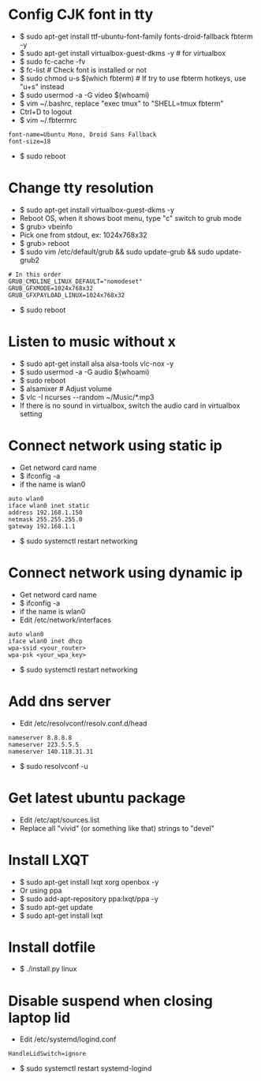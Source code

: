 Config CJK font in tty
=====
* $ sudo apt-get install ttf-ubuntu-font-family fonts-droid-fallback fbterm -y
* $ sudo apt-get install virtualbox-guest-dkms -y # for virtualbox
* $ sudo fc-cache -fv
* $ fc-list # Check font is installed or not
* $ sudo chmod u-s $(which fbterm) # If try to use fbterm hotkeys, use "u+s" instead
* $ sudo usermod -a -G video $(whoami)
* $ vim ~/.bashrc, replace "exec tmux" to "SHELL=tmux fbterm"
* Ctrl+D to logout
* $ vim ~/.fbtermrc
````
font-name=Ubuntu Mono, Droid Sans Fallback
font-size=18
````
* $ sudo reboot

Change tty resolution 
=====
* $ sudo apt-get install virtualbox-guest-dkms -y
* Reboot OS, when it shows boot menu, type "c" switch to grub mode
* $ grub> vbeinfo
* Pick one from stdout, ex: 1024x768x32
* $ grub> reboot
* $ sudo vim /etc/default/grub && sudo update-grub && sudo update-grub2
````
# In this order
GRUB_CMDLINE_LINUX_DEFAULT="nomodeset"
GRUB_GFXMODE=1024x768x32
GRUB_GFXPAYLOAD_LINUX=1024x768x32
````
* $ sudo reboot

Listen to music without x
=====
* $ sudo apt-get install alsa alsa-tools vlc-nox -y
* $ sudo usermod -a -G audio $(whoami)
* $ sudo reboot
* $ alsamixer # Adjust volume
* $ vlc -I ncurses --random ~/Music/*.mp3
* If there is no sound in virtualbox, switch the audio card in virtualbox setting

Connect network using static ip
=====
* Get netword card name
* $ ifconfig -a
* if the name is wlan0
````
auto wlan0
iface wlan0 inet static
address 192.168.1.150
netmask 255.255.255.0
gateway 192.168.1.1
````
* $ sudo systemctl restart networking

Connect network using dynamic ip
=====
* Get netword card name
* $ ifconfig -a
* if the name is wlan0
* Edit /etc/network/interfaces
````
auto wlan0
iface wlan0 inet dhcp
wpa-ssid <your_router>
wpa-psk <your_wpa_key>
````
* $ sudo systemctl restart networking

Add dns server
=====
* Edit /etc/resolvconf/resolv.conf.d/head
````
nameserver 8.8.8.8
nameserver 223.5.5.5
nameserver 140.118.31.31
````
* $ sudo resolvconf -u

Get latest ubuntu package
=====
* Edit /etc/apt/sources.list
* Replace all "vivid" (or something like that) strings to "devel"

Install LXQT
=====
* $ sudo apt-get install lxqt xorg openbox -y
* Or using ppa
* $ sudo add-apt-repository ppa:lxqt/ppa -y 
* $ sudo apt-get update
* $ sudo apt-get install lxqt

Install dotfile
=====
* $ ./install.py linux

Disable suspend when closing laptop lid
=====
* Edit /etc/systemd/logind.conf
````
HandleLidSwitch=ignore
````
* $ sudo systemctl restart systemd-logind
